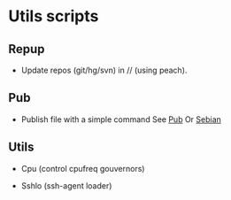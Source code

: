 # Utils scripts

## Repup
- Update repos (git/hg/svn) in // (using peach).

## Pub
- Publish file with a simple command See [Pub](http://madduck.net/blog/2007.01.12:featured-tool--pub/) Or [Sebian](http://blog.sebian.fr/?p=260)

## Utils
- Cpu (control cpufreq gouvernors)

- Sshlo (ssh-agent loader)
